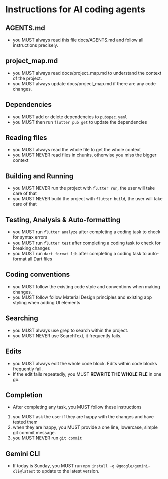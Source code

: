 # Instructions for AI coding agents

## AGENTS.md

- you MUST always read this file docs/AGENTS.md and follow all instructions precisely.

## project_map.md
- you MUST always read docs/project_map.md to understand the context of the project.
- you MUST always update docs/project_map.md if there are any code changes.

## Dependencies
- you MUST add or delete dependencies to `pubspec.yaml`
- you MUST then run `flutter pub get` to update the dependencies 

## Reading files
- you MUST always read the whole file to get the whole context
- you MUST NEVER read files in chunks, otherwise you miss the bigger context

## Building and Running
- you MUST NEVER run the project with `flutter run`, the user will take care of that
- you MUST NEVER build the project with `flutter build`, the user will take care of that

## Testing, Analysis & Auto-formatting
- you MUST run `flutter analyze` after completing a coding task to check for syntax errors
- you MUST run `flutter test` after completing a coding task to check for breaking changes
- you MUST run `dart format lib` after completing a coding task to auto-format all Dart files


## Coding conventions
- you MUST follow the existing code style and conventions when making changes.
- you MUST follow follow Material Design principles and existing app styling when adding UI elements 

## Searching
- you MUST always use grep to search within the project.
- you MUST NEVER use SearchText, it frequently fails.

## Edits
- you MUST always edit the whole code block. Edits within code blocks frequently fail. 
- If the edit fails repeatedly, you MUST **REWRITE THE WHOLE FILE** in one go.

## Completion
- After completing any task, you MUST follow these instructions
1. you MUST ask the user if they are happy with the changes and have tested them
2. when they are happy, you MUST provide a one line, lowercase, simple git commit message.
3. you MUST NEVER run `git commit`


## Gemini CLI
- If today is Sunday, you MUST run `npm install -g @google/gemini-cli@latest` to update to the latest version.

